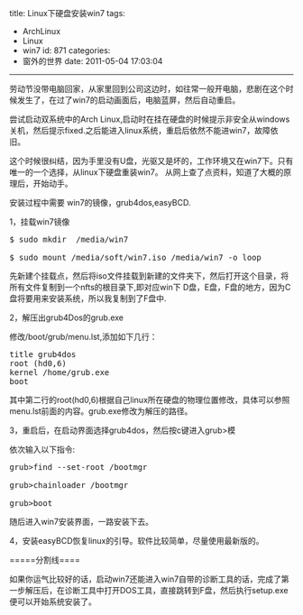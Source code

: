 title: Linux下硬盘安装win7
tags:
  - ArchLinux
  - Linux
  - win7
id: 871
categories:
  - 窗外的世界
date: 2011-05-04 17:03:04
---

劳动节没带电脑回家，从家里回到公司这边时，如往常一般开电脑，悲剧在这个时候发生了，在过了win7的启动画面后，电脑蓝屏，然后自动重启。

尝试启动双系统中的Arch Linux,启动时在挂在硬盘的时候提示非安全从windows关机，然后提示fixed.之后能进入linux系统，重启后依然不能进win7，故障依旧。

这个时候很纠结，因为手里没有U盘，光驱又是坏的，工作环境又在win7下。只有唯一的一个选择，从linux下硬盘重装win7。
从网上查了点资料，知道了大概的原理后，开始动手。

安装过程中需要 win7的镜像，grub4dos,easyBCD.

1，挂载win7镜像
<pre lang="bash" line="1" file="download.txt" colla="+">
$ sudo mkdir  /media/win7

$ sudo mount /media/soft/win7.iso /media/win7 -o loop
</pre>
先新建个挂载点，然后将iso文件挂载到新建的文件夹下，然后打开这个目录，将所有文件复制到一个nfts的根目录下,即对应win下 D盘，E盘，F盘的地方，因为C盘将要用来安装系统，所以我复制到了F盘中.

2，解压出grub4Dos的grub.exe

修改/boot/grub/menu.lst,添加如下几行：
<pre lang="grub" line="1" file="download.txt" colla="+">
title grub4dos
root (hd0,6)
kernel /home/grub.exe
boot
</pre>
其中第二行的root(hd0,6)根据自己linux所在硬盘的物理位置修改，具体可以参照menu.lst前面的内容。grub.exe修改为解压的路径。

3，重启后，在启动界面选择grub4dos，然后按c键进入grub&gt;模

依次输入以下指令:
<pre lang="grub" line="1" file="download.txt" colla="+">
grub>find --set-root /bootmgr

grub>chainloader /bootmgr

grub>boot
</pre>
随后进入win7安装界面，一路安装下去。

4，安装easyBCD恢复linux的引导。软件比较简单，尽量使用最新版的。

=====分割线====

如果你运气比较好的话，启动win7还能进入win7自带的诊断工具的话，完成了第一步解压后，在诊断工具中打开DOS工具，直接跳转到F盘，然后执行setup.exe便可以开始系统安装了。